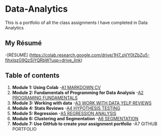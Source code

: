 # Data-Analytics
This is a portfolio of all the class assignments I have completed in Data Analytics
## My Résumé
-[RÉSUMÉ] (https://colab.research.google.com/drive/1H7_pVY0tZbZu5-fihxlqzG9QzSiYQRbW?usp=drive_link)
## Table of contents
1. **Module 1: Using Colab**
  -[A1 MARKDOWN CV](https://colab.research.google.com/drive/1H7_pVY0tZbZu5-fihxlqzG9QzSiYQRbW?usp=drive_link)
2. **Module 2: Fundamentals of Programming for Data Analysis**
  -[A2 PROGRAMING FUNDAMENTALS](https://colab.research.google.com/drive/1QV3zD31Q2Q3VBxuT9-67eKPxYssJGq3m?usp=drive_link)
3. **Module 3: Working with data**
  -[A3 WORK WITH DATA YELP REVIEWS](https://colab.research.google.com/drive/1yXm2U4B7kzQyFy5WGcKky5KppLNEF6zn?usp=drive_link)
4. **Module 4: Stats Reviews**
  -[A4 HYPOTHESIS TESTING](https://colab.research.google.com/drive/1nFeEyAey83KDNMmCZKo2IYVoo1rTMnE1?usp=drive_link)
5. **Module 5: Regression**
  -[A5 REGRESSION ANALYSIS](https://colab.research.google.com/drive/1njWxc0DdvBSwq6IMlia1frMjSVRPG1sl?usp=drive_link)
6. **Module 6: Clustering and Segmentation**
  -[A6 SEGMENTATION](https://colab.research.google.com/drive/1CVrV4xijMp0GhG-DfWAXC_jGKFgTURAk?usp=drive_link)
7. **Module 7: Use GitHub to create your assignment portfolio**
  -A7 GITHUB PORTFOLIO 
